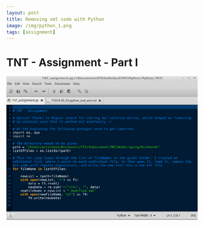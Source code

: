 ```yaml
---
layout: post
title: Removing xml code with Python
image: /img/python_1.png
tags: [assignment]
---
```


# TNT - Assignment - Part I



![Learn Python](/img/python_1.png "Code")


